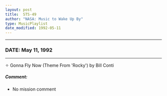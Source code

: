```yaml
---
layout: post
title:  STS-49
author: "NASA: Music to Wake Up By"
type: MusicPlaylist
date_modified: 1992-05-11
---
```


----
### DATE: May 11, 1992
----
✧ Gonna Fly Now (Theme From 'Rocky') by Bill Conti

##### Comment:
* No mission comment
